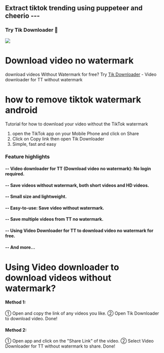 ## Extract tiktok trending using puppeteer and cheerio ---

### Try Tik Downloader 💛
[<img src="https://github.com/lean098/download-tiktok-videos-without-watermark/assets/94962594/ba5bf949-c38a-4a07-a0d1-70e97a3be32e">](https://play.google.com/store/apps/details?id=com.tikdownloader)

# Download video no watermark
download videos Without Watermark for free?
Try [Tik Downloader](https://play.google.com/store/apps/details?id=com.tikdownloader) - Video downloader for TT without watermark

# how to remove tiktok watermark android
Tutorial for how to download your video without the TikTok watermark

1. open the TikTok app on your Mobile Phone and click on Share
2. Click on Copy link then open Tik Downloader
3. Simple, fast and easy

### Feature highlights
#### -- Video downloader for TT (Download video no watermark): No login required.
#### -- Save videos without watermark, both short videos and HD videos.
#### -- Small size and lightweight.
#### -- Easy-to-use: Save video without watermark.
#### -- Save multiple videos from TT no watermark.
#### -- Using Video Downloader for TT to download video no watermark for free.
#### -- And more...

# Using Video downloader to download videos without watermark?

#### Method 1:
① Open and copy the link of any videos you like.
② Open Tik Downloader to download video.
Done!

#### Method 2:
① Open app and click on the "Share Link" of the video.
② Select Video Downloader for TT without watermark to share.
Done!
